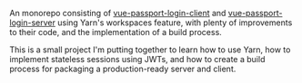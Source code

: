 An monorepo consisting of [vue-passport-login-client](https://github.com/valenthyne-ut/vue-passport-login-client) and [vue-passport-login-server](https://github.com/valenthyne-ut/vue-passport-login-server) using Yarn's workspaces feature, with plenty of improvements to their code, and the implementation of a build process.

This is a small project I'm putting together to learn how to use Yarn, how to implement stateless sessions using JWTs, and how to create a build process for packaging a production-ready server and client.